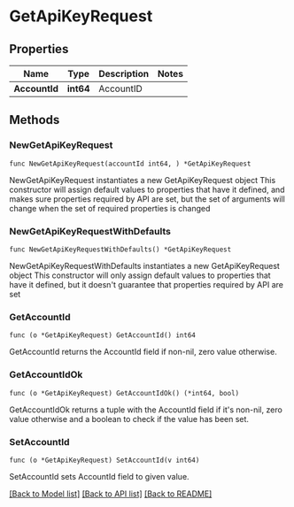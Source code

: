 # GetApiKeyRequest

## Properties

Name | Type | Description | Notes
------------ | ------------- | ------------- | -------------
**AccountId** | **int64** | AccountID | 

## Methods

### NewGetApiKeyRequest

`func NewGetApiKeyRequest(accountId int64, ) *GetApiKeyRequest`

NewGetApiKeyRequest instantiates a new GetApiKeyRequest object
This constructor will assign default values to properties that have it defined,
and makes sure properties required by API are set, but the set of arguments
will change when the set of required properties is changed

### NewGetApiKeyRequestWithDefaults

`func NewGetApiKeyRequestWithDefaults() *GetApiKeyRequest`

NewGetApiKeyRequestWithDefaults instantiates a new GetApiKeyRequest object
This constructor will only assign default values to properties that have it defined,
but it doesn't guarantee that properties required by API are set

### GetAccountId

`func (o *GetApiKeyRequest) GetAccountId() int64`

GetAccountId returns the AccountId field if non-nil, zero value otherwise.

### GetAccountIdOk

`func (o *GetApiKeyRequest) GetAccountIdOk() (*int64, bool)`

GetAccountIdOk returns a tuple with the AccountId field if it's non-nil, zero value otherwise
and a boolean to check if the value has been set.

### SetAccountId

`func (o *GetApiKeyRequest) SetAccountId(v int64)`

SetAccountId sets AccountId field to given value.



[[Back to Model list]](../README.md#documentation-for-models) [[Back to API list]](../README.md#documentation-for-api-endpoints) [[Back to README]](../README.md)


